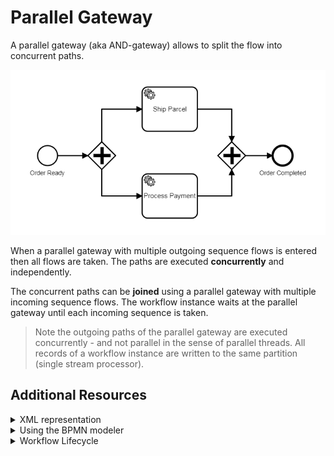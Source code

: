 # Parallel Gateway

A parallel gateway (aka AND-gateway) allows to split the flow into concurrent paths.

![workflow](assets/parallel-gateways.png)

When a parallel gateway with multiple outgoing sequence flows is entered then all flows are taken. The paths are executed **concurrently** and independently. 

The concurrent paths can be **joined** using a parallel gateway with multiple incoming sequence flows. The workflow instance waits at the parallel gateway until each incoming sequence is taken.

> Note the outgoing paths of the parallel gateway are executed concurrently - and not parallel in the sense of parallel threads. All records of a workflow instance are written to the same partition (single stream processor).  

## Additional Resources

<details>
  <summary>XML representation</summary>
  <p>A parallel gateway with two outgoing sequence flows:

```xml
<bpmn:parallelGateway id="split" />

<bpmn:sequenceFlow id="to-ship-parcel" sourceRef="split" 
  targetRef="shipParcel" />

<bpmn:sequenceFlow id="to-process-payment" sourceRef="split" 
  targetRef="processPayment" />
```

  </p>
</details>

<details>
  <summary>Using the BPMN modeler</summary>
  <p>Adding a parallel gateway with two outgoing sequence flows:

![parallel-gateway](assets/parallel-gateway.gif) 
  </p>
</details>

<details>
  <summary>Workflow Lifecycle</summary>
  <p>Workflow instance records of a parallel gateway: 

<table>
    <tr>
        <th>Intent</th>
        <th>Element Id</th>
        <th>Element Type</th>
    </tr>    
    <tr>
        <td>ELEMENT_ACTIVATING</td>
        <td>split</td>
        <td>PARALLEL_GATEWAY</td>
    </tr>
    <tr>
        <td>ELEMENT_ACTIVATED</td>
        <td>split</td>
        <td>PARALLEL_GATEWAY</td>
    </tr>
    <tr>
        <td>ELEMENT_COMPLETING</td>
        <td>split</td>
        <td>PARALLEL_GATEWAY</td>
    </tr>
    <tr>
        <td>ELEMENT_COMPLETED</td>
        <td>split</td>
        <td>PARALLEL_GATEWAY</td>
    </tr>
    <tr>
        <td>SEQUENCE_FLOW_TAKEN</td>
        <td>to-ship-parcel</td>
        <td>SEQUENCE_FLOW</td>
    </tr>
    <tr>
        <td>SEQUENCE_FLOW_TAKEN</td>
        <td>to-process-payment</td>
        <td>SEQUENCE_FLOW</td>
    </tr>
    <tr>
        <td>...</td>
        <td>...</td>
        <td>...</td>
    </tr>
    <tr>
        <td>SEQUENCE_FLOW_TAKEN</td>
        <td>to-join-1</td>
        <td>SEQUENCE_FLOW</td>
    </tr>
    <tr>
        <td>...</td>
        <td>...</td>
        <td>...</td>
    </tr>
    <tr>
        <td>SEQUENCE_FLOW_TAKEN</td>
        <td>to-join-2</td>
        <td>SEQUENCE_FLOW</td>
    </tr>
    <tr>
        <td>ELEMENT_ACTIVATING</td>
        <td>join</td>
        <td>PARALLEL_GATEWAY</td>
    </tr>
    <tr>
        <td>ELEMENT_ACTIVATED</td>
        <td>join</td>
        <td>PARALLEL_GATEWAY</td>
    </tr>
    <tr>
        <td>ELEMENT_COMPLETING</td>
        <td>join</td>
        <td>PARALLEL_GATEWAY</td>
    </tr>
    <tr>
        <td>ELEMENT_COMPLETED</td>
        <td>join</td>
        <td>PARALLEL_GATEWAY</td>
    </tr>    
</table>

  </p>
</details>

